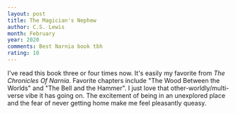 ```yaml
---
layout: post
title: The Magician's Nephew
author: C.S. Lewis
month: February
year: 2020
comments: Best Narnia book tbh
rating: 10
---
```


I've read this book three or four times now. 
It's easily my favorite from *The Chronicles Of Narnia*.
Favorite chapters include "The Wood Between the Worlds" and 
"The Bell and the Hammer". 
I just love that other-worldly/multi-verse vibe it has going on.
The excitement of being in an unexplored place and the
fear of never getting home make me feel pleasantly queasy.
